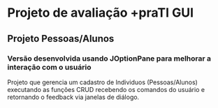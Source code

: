 # Projeto de avaliação +praTI GUI

## Projeto Pessoas/Alunos 

### Versão desenvolvida usando JOptionPane para melhorar a interação com o usuário

Projeto que gerencia um cadastro de Individuos (Pessoas/Alunos) executando as funções CRUD
recebendo os comandos do usuário e retornando o feedback via janelas de diálogo.
